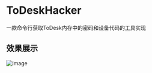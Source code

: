 # ToDeskHacker
一款命令行获取ToDesk内存中的密码和设备代码的工具实现
## 效果展示
![image](https://github.com/user-attachments/assets/e6bd7fce-44fe-4d37-9a41-83494ea53c0c)
